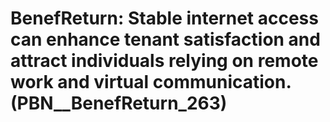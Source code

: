 # BenefReturn: __Stable internet access can enhance tenant satisfaction and attract individuals relying on remote work and virtual communication.__ (PBN__BenefReturn_263)

